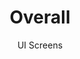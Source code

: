 ---
layout: embed
permalink: apps/minting/business-processes/overall/ui-screens
lang: en
page_id: apps-minting-business-processes-overall-screens

title: Overall
subtitle: UI Screens
backUrl: /apps/minting/business-processes/overall

description: Screens
---
